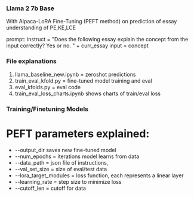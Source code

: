 ### Llama 2 7b Base 
With Alpaca-LoRA Fine-Tuning (PEFT method)
on prediction of essay understanding of PE,KE,LCE 

prompt:
   instruct = "Does the following essay explain the concept from the input correctly? Yes or no. " + curr_essay
   input = concept

### File explanations
1. llama_baseline_new.ipynb = zeroshot predictions
2. train_eval_kfold.py = fine-tuned model training and eval
3. eval_kfolds.py = eval code
4. train_eval_loss_charts.ipynb shows charts of train/eval loss

### Training/Finetuning Models
# PEFT parameters explained: 
   + --output_dir saves new fine-tuned model
   + --num_epochs = iterations model learns from data
   + --data_path = json file of instructions, 
   + --val_set_size = size of eval/test data
   + --lora_target_modules = loss function, each represents a linear layer
   + --learning_rate = step size to minimize loss 
   + --cutoff_len = cutoff for data